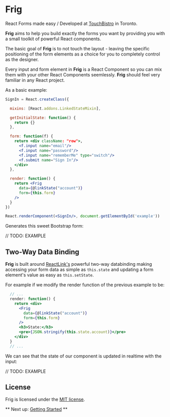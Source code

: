 
# Frig

React Forms made easy / Developed at [TouchBistro](http://touchbistro.com/) in Toronto.

**Frig** aims to help you build exactly the forms you want by providing you with a small toolkit of powerful React components.

The basic goal of **Frig** is to not touch the layout - leaving the specific positioning of the form elements as a choice for you to completely control as the designer.

Every input and form element in **Frig** is a React Component so you can mix them with your other React Components seemlessly. **Frig** should feel very familiar in any React project.

As a basic example:

```jsx
SignIn = React.createClass({

  mixins: [React.addons.LinkedStateMixin],

  getInitialState: function() {
    return {}
  },

  form: function(f) {
    return <div className: "row">,
      <f.input name="email"/>
      <f.input name="password"/>
      <f.input name="rememberMe" type="switch"/>
      <f.submit name="Sign In"/>
    </div>
  },

  render: function() {
    return <Frig
      data={@linkState("account")}
      form={this.form}
    />
  }
})

React.renderComponent(<SignIn/>, document.getElementById('example'))
```

Generates this sweet Bootstrap form:

// TODO: EXAMPLE

## Two-Way Data Binding
**Frig** is built around [ReactLink's][react-link] powerful two-way databinding making accessing your form data as simple as `this.state` and updating a form element's value as easy as `this.setState`.

For example if we modify the render function of the previous example to be:

```jsx
  // ...
  render: function() {
    return <div>
      <Frig
        data={@linkState("account")}
        form={this.form}
      />
      <h3>State:</h3>
      <pre>{JSON.stringify(this.state.account)}</pre>
    </div>
  }
  // ...
```

We can see that the state of our component is updated in realtime with the input:

// TODO: EXAMPLE

[react-link]: https://facebook.github.io/react/docs/two-way-binding-helpers.html

## License

Frig is licensed under the [MIT license](https://raw.githubusercontent.com/TouchBistro/frig/master/LICENSE).


** Next up: [Getting Started](getting_started) **
